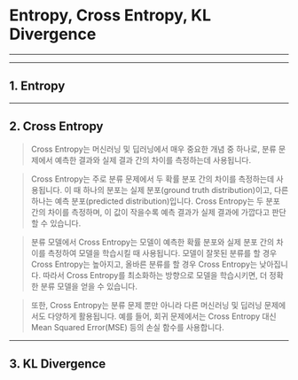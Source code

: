 # Entropy, Cross Entropy, KL Divergence
---



---
## 1. Entropy

---
## 2. Cross Entropy
> Cross Entropy는 머신러닝 및 딥러닝에서 매우 중요한 개념 중 하나로, 분류 문제에서 예측한 결과와 실제 결과 간의 차이를 측정하는데 사용됩니다.

> Cross Entropy는 주로 분류 문제에서 두 확률 분포 간의 차이를 측정하는데 사용됩니다. 이 때 하나의 분포는 실제 분포(ground truth distribution)이고, 다른 하나는 예측 분포(predicted distribution)입니다. Cross Entropy는 두 분포 간의 차이를 측정하며, 이 값이 작을수록 예측 결과가 실제 결과에 가깝다고 판단할 수 있습니다.

> 분류 모델에서 Cross Entropy는 모델이 예측한 확률 분포와 실제 분포 간의 차이를 측정하여 모델을 학습시킬 때 사용됩니다. 모델이 잘못된 분류를 할 경우 Cross Entropy는 높아지고, 올바른 분류를 할 경우 Cross Entropy는 낮아집니다. 따라서 Cross Entropy를 최소화하는 방향으로 모델을 학습시키면, 더 정확한 분류 모델을 얻을 수 있습니다.

>또한, Cross Entropy는 분류 문제 뿐만 아니라 다른 머신러닝 및 딥러닝 문제에서도 다양하게 활용됩니다. 예를 들어, 회귀 문제에서는 Cross Entropy 대신 Mean Squared Error(MSE) 등의 손실 함수를 사용합니다.

---
## 3. KL Divergence
